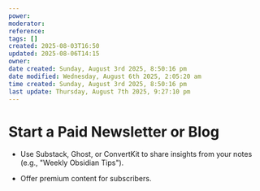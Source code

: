 ```yaml
---
power: 
moderator: 
reference: 
tags: []
created: 2025-08-03T16:50
updated: 2025-08-06T14:15
owner: 
date created: Sunday, August 3rd 2025, 8:50:16 pm
date modified: Wednesday, August 6th 2025, 2:05:20 am
time created: Sunday, August 3rd 2025, 8:50:16 pm
last update: Thursday, August 7th 2025, 9:27:10 pm
---
```

# **Start a Paid Newsletter or Blog**

- Use Substack, Ghost, or ConvertKit to share insights from your notes (e.g., "Weekly Obsidian Tips").
    
- Offer premium content for subscribers.